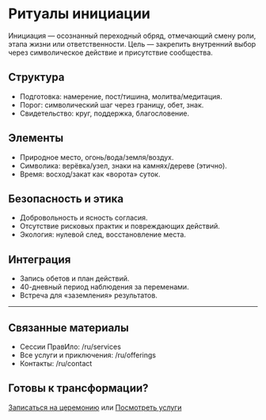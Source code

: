 # Ритуалы инициации

Инициация — осознанный переходный обряд, отмечающий смену роли, этапа жизни или ответственности. Цель — закрепить внутренний выбор через символическое действие и присутствие сообщества.

## Структура
- Подготовка: намерение, пост/тишина, молитва/медитация.
- Порог: символический шаг через границу, обет, знак.
- Свидетельство: круг, поддержка, благословение.

## Элементы
- Природное место, огонь/вода/земля/воздух.
- Символика: верёвка/узел, знаки на камнях/дереве (этично).
- Время: восход/закат как «ворота» суток.

## Безопасность и этика
- Добровольность и ясность согласия.
- Отсутствие рисковых практик и повреждающих действий.
- Экология: нулевой след, восстановление места.

## Интеграция
- Запись обетов и план действий.
- 40-дневный период наблюдения за переменами.
- Встреча для «заземления» результатов.

---

## Связанные материалы
- Сессии ПравИло: /ru/services
- Все услуги и приключения: /ru/offerings
- Контакты: /ru/contact

## Готовы к трансформации?
[Записаться на церемонию](/ru/contact) или [Посмотреть услуги](/ru/services)

